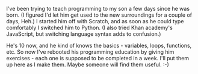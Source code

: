 I've been trying to teach programming to my son a few days since he was born. (I figured I'd let him get used to the new surroundings for a couple of days, Heh.) I started him off with Scratch, and as soon as he could type comfortably I switched him to Python. (I also tried Khan academy's JavaScript, but switching language syntax adds to confusion.) 

He's 10 now, and he kind of knows the basics - variables, loops, functions, etc. So now I've rebooted his programming education by giving him exercises - each one is supposed to be completed in a week. I'll put them up here as I make them. Maybe someone will find them useful. :-) 
